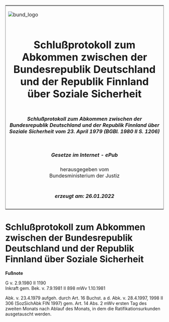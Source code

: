 <span id="DECKBLATT.html"></span>

<table border="0" frame="border" width="100%">

<tr valign="top">

<td align="left">

![bund\_logo](BfJ_2021_Web_de_de.gif)

</td>

<td align="right">

 

</td>

</tr>

<tr align="center" valign="middle">

<td colspan="2">

# Schlußprotokoll zum Abkommen zwischen der Bundesrepublik Deutschland und der Republik Finnland über Soziale Sicherheit

</td>

</tr>

<tr align="center" valign="middle">

<td colspan="2">

##### Schlußprotokoll zum Abkommen zwischen der Bundesrepublik Deutschland und der Republik Finnland über Soziale Sicherheit vom 23. April 1979 (BGBl. 1980 II S. 1206)

</td>

</tr>

<tr align="center" valign="middle">

<td colspan="2">

  
  

##### Gesetze im Internet - ePub  
  
herausgegeben vom  
Bundesministerium der Justiz

</td>

</tr>

<tr align="center" valign="bottom">

<td colspan="2">

  
  

##### erzeugt am: 26.01.2022

</td>

</tr>

</table>

<span id="BJNR212060980.html"></span>

# Schlußprotokoll zum Abkommen zwischen der Bundesrepublik Deutschland und der Republik Finnland über Soziale Sicherheit

<div>

  
**Fußnote**

<div class="jnhtml">

<div>

<div class="jurAbsatz">

G v. 2.9.1980 II 1190  
Inkraft gem. Bek. v. 7.9.1981 II 898 mWv 1.10.1981

</div>

<div class="jurAbsatz">

  
Abk. v. 23.4.1979 aufgeh. durch Art. 16 Buchst. a d. Abk. v. 28.4.1997,
1998 II 306 (SozSichAbk FIN 1997) gem. Art. 14 Abs. 2 mWv ersten Tag des
zweiten Monats nach Ablauf des Monats, in dem die Ratifikationsurkunden
ausgetauscht werden.

</div>

</div>

</div>

</div>
